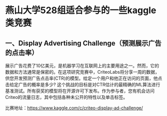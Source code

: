 # 燕山大学528组适合参与的一些kaggle类竞赛

## 一、Display Advertising Challenge（预测展示广告的点击率）
展示广告花费了10亿美元，是机器学习在互联网上的主要用途之一。然而，它的数据和方法通常是保密的。在这项研究竞赛中，CriteoLabs将分享一周的数据，供您开发预测广告点击率(CTR)的模型。给定一个用户和他正在访问的页面，他点击给定广告的概率是多少?
这个挑战的目标是对CTR估计的最精确的ML算法进行基准测试。所有获奖的模型将在开源许可下发布。作为参与者，您有机会访问Criteo的流量日志，其中包括各种未公开的特性以及单击标签。

比赛地址：https://www.kaggle.com/c/criteo-display-ad-challenge/
